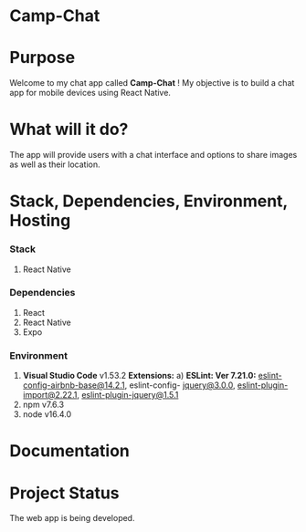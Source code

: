 # Camp-Chat


# Purpose

Welcome to my chat app called **Camp-Chat** ! My objective is to build a chat app for mobile devices using React Native. 

# What will it do?
The app will provide users with a chat interface and options to share images as well as their location.


# Stack, Dependencies, Environment, Hosting

### Stack
1. React Native


### Dependencies
1. React
2. React Native
3. Expo

### Environment
 1. **Visual Studio Code**  v1.53.2
    **Extensions:** 
    a) **ESLint: Ver 7.21.0:** eslint-config-airbnb-base@14.2.1, eslint-config-     jquery@3.0.0, eslint-plugin-import@2.22.1, eslint-plugin-jquery@1.5.1
2. npm v7.6.3
3. node v16.4.0

# Documentation


# Project Status
The web app is being developed.

